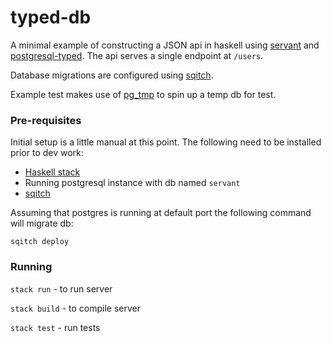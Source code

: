 # typed-db

A minimal example of constructing a JSON api in haskell using [servant](https://www.servant.dev/) and
[postgresql-typed](https://hackage.haskell.org/package/postgresql-typed). The api serves a single endpoint at `/users`.

Database migrations are configured using [sqitch](https://sqitch.org/).

Example test makes use of [pg_tmp](http://eradman.com/ephemeralpg/) to spin up a temp db for test.

### Pre-requisites

Initial setup is a little manual at this point. The following need to be installed prior to dev work:

- [Haskell stack](https://docs.haskellstack.org/en/stable/README/)
- Running postgresql instance with db named `servant`
- [sqitch](https://sqitch.org/)

Assuming that postgres is running at default port the following command will migrate db:

`sqitch deploy`

### Running

`stack run` - to run server

`stack build` - to compile server

`stack test` - run tests
